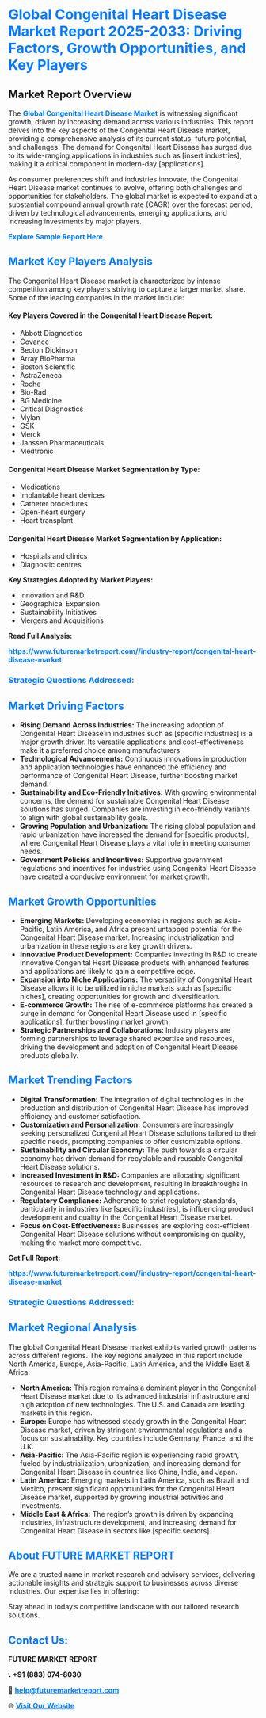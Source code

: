 <h1 style="color: #007BFF;">Global Congenital Heart Disease Market Report 2025-2033: Driving Factors, Growth Opportunities, and Key Players</h1>

<section id="overview">
<h2>Market Report Overview</h2>
<p>The <a href="https://www.futuremarketreport.com//industry-report/congenital-heart-disease-market" style="color: #007BFF; text-decoration: none;"><strong>Global Congenital Heart Disease Market</strong></a> is witnessing significant growth, driven by increasing demand across various industries. This report delves into the key aspects of the Congenital Heart Disease market, providing a comprehensive analysis of its current status, future potential, and challenges. The demand for Congenital Heart Disease has surged due to its wide-ranging applications in industries such as [insert industries], making it a critical component in modern-day [applications].</p>
<p>As consumer preferences shift and industries innovate, the Congenital Heart Disease market continues to evolve, offering both challenges and opportunities for stakeholders. The global market is expected to expand at a substantial compound annual growth rate (CAGR) over the forecast period, driven by technological advancements, emerging applications, and increasing investments by major players.</p>
</section>

<section id="overview">
<p><a href="https://www.futuremarketreport.com//request-sample/reportId=82720" style="color: #007BFF; text-decoration: none;"><strong>Explore Sample Report Here</strong></a></p>
</section>

<section id="key-players">
<h2 style="color: #007BFF;">Market Key Players Analysis</h2>
<p>The Congenital Heart Disease market is characterized by intense competition among key players striving to capture a larger market share. Some of the leading companies in the market include:</p>
<h4>Key Players Covered in the Congenital Heart Disease Report:</h4>
<ul><li>Abbott Diagnostics</li><li>Covance</li><li>Becton Dickinson</li><li>Array BioPharma</li><li>Boston Scientific</li><li>AstraZeneca</li><li>Roche</li><li>Bio-Rad</li><li>BG Medicine</li><li>Critical Diagnostics</li><li>Mylan</li><li>GSK</li><li>Merck</li><li>Janssen Pharmaceuticals</li><li>Medtronic</li></ul>
<h4>Congenital Heart Disease Market Segmentation by Type:</h4>
<ul><li>Medications</li><li>Implantable heart devices</li><li>Catheter procedures</li><li>Open-heart surgery</li><li>Heart transplant</li></ul>

<h4>Congenital Heart Disease Market Segmentation by Application:</h4>
<ul><li>Hospitals and clinics</li><li>Diagnostic centres</li></ul>
<p><strong>Key Strategies Adopted by Market Players:</strong></p>
<ul>
<li>Innovation and R&D</li>
<li>Geographical Expansion</li>
<li>Sustainability Initiatives</li>
<li>Mergers and Acquisitions</li>
</ul>
</section>

<section>
<p><strong>Read Full Analysis: </strong></p><a href="https://www.futuremarketreport.com//industry-report/congenital-heart-disease-market" style="color: #007BFF; text-decoration: none;"><strong>https://www.futuremarketreport.com//industry-report/congenital-heart-disease-market</strong></a>
<h3 style="color: #007BFF;">Strategic Questions Addressed:</h3>
</section>

<section id="driving-factors">
<h2 style="color: #007BFF;">Market Driving Factors</h2>
<ul>
<li><strong>Rising Demand Across Industries:</strong> The increasing adoption of Congenital Heart Disease in industries such as [specific industries] is a major growth driver. Its versatile applications and cost-effectiveness make it a preferred choice among manufacturers.</li>
<li><strong>Technological Advancements:</strong> Continuous innovations in production and application technologies have enhanced the efficiency and performance of Congenital Heart Disease, further boosting market demand.</li>
<li><strong>Sustainability and Eco-Friendly Initiatives:</strong> With growing environmental concerns, the demand for sustainable Congenital Heart Disease solutions has surged. Companies are investing in eco-friendly variants to align with global sustainability goals.</li>
<li><strong>Growing Population and Urbanization:</strong> The rising global population and rapid urbanization have increased the demand for [specific products], where Congenital Heart Disease plays a vital role in meeting consumer needs.</li>
<li><strong>Government Policies and Incentives:</strong> Supportive government regulations and incentives for industries using Congenital Heart Disease have created a conducive environment for market growth.</li>
</ul>
</section>

<section id="growth-opportunities">
<h2 style="color: #007BFF;">Market Growth Opportunities</h2>
<ul>
<li><strong>Emerging Markets:</strong> Developing economies in regions such as Asia-Pacific, Latin America, and Africa present untapped potential for the Congenital Heart Disease market. Increasing industrialization and urbanization in these regions are key growth drivers.</li>
<li><strong>Innovative Product Development:</strong> Companies investing in R&D to create innovative Congenital Heart Disease products with enhanced features and applications are likely to gain a competitive edge.</li>
<li><strong>Expansion into Niche Applications:</strong> The versatility of Congenital Heart Disease allows it to be utilized in niche markets such as [specific niches], creating opportunities for growth and diversification.</li>
<li><strong>E-commerce Growth:</strong> The rise of e-commerce platforms has created a surge in demand for Congenital Heart Disease used in [specific applications], further boosting market growth.</li>
<li><strong>Strategic Partnerships and Collaborations:</strong> Industry players are forming partnerships to leverage shared expertise and resources, driving the development and adoption of Congenital Heart Disease products globally.</li>
</ul>
</section>

<section id="trending-factors">
<h2 style="color: #007BFF;">Market Trending Factors</h2>
<ul>
<li><strong>Digital Transformation:</strong> The integration of digital technologies in the production and distribution of Congenital Heart Disease has improved efficiency and customer satisfaction.</li>
<li><strong>Customization and Personalization:</strong> Consumers are increasingly seeking personalized Congenital Heart Disease solutions tailored to their specific needs, prompting companies to offer customizable options.</li>
<li><strong>Sustainability and Circular Economy:</strong> The push towards a circular economy has driven demand for recyclable and reusable Congenital Heart Disease solutions.</li>
<li><strong>Increased Investment in R&D:</strong> Companies are allocating significant resources to research and development, resulting in breakthroughs in Congenital Heart Disease technology and applications.</li>
<li><strong>Regulatory Compliance:</strong> Adherence to strict regulatory standards, particularly in industries like [specific industries], is influencing product development and quality in the Congenital Heart Disease market.</li>
<li><strong>Focus on Cost-Effectiveness:</strong> Businesses are exploring cost-efficient Congenital Heart Disease solutions without compromising on quality, making the market more competitive.</li>
</ul>
</section>

<section>
<p><strong>Get Full Report: </strong></p><a href="https://www.futuremarketreport.com//industry-report/congenital-heart-disease-market" style="color: #007BFF; text-decoration: none;"><strong>https://www.futuremarketreport.com//industry-report/congenital-heart-disease-market</strong></a>
<h3 style="color: #007BFF;">Strategic Questions Addressed:</h3>
</section>


<section id="regional-analysis">
<h2 style="color: #007BFF;">Market Regional Analysis</h2>
<p>The global Congenital Heart Disease market exhibits varied growth patterns across different regions. The key regions analyzed in this report include North America, Europe, Asia-Pacific, Latin America, and the Middle East & Africa:</p>
<ul>
<li><strong>North America:</strong> This region remains a dominant player in the Congenital Heart Disease market due to its advanced industrial infrastructure and high adoption of new technologies. The U.S. and Canada are leading markets in this region.</li>
<li><strong>Europe:</strong> Europe has witnessed steady growth in the Congenital Heart Disease market, driven by stringent environmental regulations and a focus on sustainability. Key countries include Germany, France, and the U.K.</li>
<li><strong>Asia-Pacific:</strong> The Asia-Pacific region is experiencing rapid growth, fueled by industrialization, urbanization, and increasing demand for Congenital Heart Disease in countries like China, India, and Japan.</li>
<li><strong>Latin America:</strong> Emerging markets in Latin America, such as Brazil and Mexico, present significant opportunities for the Congenital Heart Disease market, supported by growing industrial activities and investments.</li>
<li><strong>Middle East & Africa:</strong> The region’s growth is driven by expanding industries, infrastructure development, and increasing demand for Congenital Heart Disease in sectors like [specific sectors].</li>
</ul>
</section>

<footer>
<h2 style="color: #007BFF;">About FUTURE MARKET REPORT</h2>
<p>We are a trusted name in market research and advisory services, delivering actionable insights and strategic support to businesses across diverse industries. Our expertise lies in offering:</p>

<p>Stay ahead in today’s competitive landscape with our tailored research solutions.</p>

<h2 style="color: #007BFF;">Contact Us:</h2>
<p><strong>FUTURE MARKET REPORT</strong></p>
<p>📞 <strong>+91 (883) 074-8030</strong></p>
<p>📧 <strong><a href="mailto:help@futuremarketreport.com" style="color: #007BFF;">help@futuremarketreport.com</a></strong></p>
<p>🌐 <strong><a href="https://www.futuremarketreport.com/" style="color: #007BFF;">Visit Our Website</a></strong></p>
</footer>